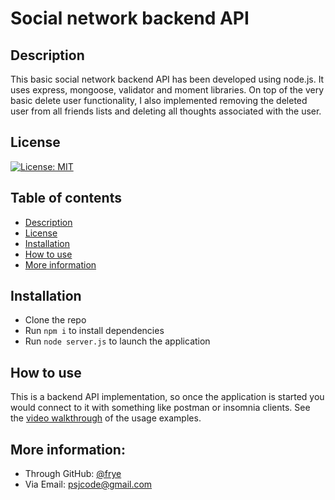 # Social network backend API

## Description
This basic social network backend API has been developed using node.js. It uses express, mongoose, validator and moment libraries. On top of the very basic delete user functionality, I also implemented removing the deleted user from all friends lists and deleting all thoughts associated with the user.

## License
[![License: MIT](https://img.shields.io/badge/License-MIT-yellow.svg)](https://opensource.org/licenses/MIT)

## Table of contents
- [Description](#description)
- [License](#license)
- [Installation](#installation)
- [How to use](#how-to-use)
- [More information](#more-information)

## Installation
- Clone the repo
- Run ```npm i``` to install dependencies
- Run ```node server.js``` to launch the application

## How to use
This is a backend API implementation, so once the application is started you would connect to it with something like postman or insomnia clients. See the [video walkthrough](https://youtu.be/5y60AiU3XPk) of the usage examples.






## More information:
- Through GitHub: [@frye](https://github.com/frye)
- Via Email: psjcode@gmail.com